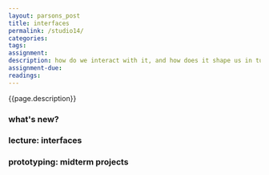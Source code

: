 ```yaml
---  
layout: parsons_post  
title: interfaces
permalink: /studio14/  
categories:   
tags:  
assignment:
description: how do we interact with it, and how does it shape us in turn? we look at the interface as a concept, a history, and a fundamental way of relating to media and technology.
assignment-due: 
readings: 
---  
```


{{page.description}}

### what's new?

### lecture: interfaces

### prototyping: midterm projects


<!-- Agnes doing functions that friday.

Interfaces and agency. Learn to analyse and critique the interfaces that mediate how we do things in the world (and on the web). Discussion of agency and affordance. 

skeumorphism
Harun Farocki

https://interfacecritique.net/journal/test-link

https://www.flohadler.com/interface/

https://www.microsoft.com/design/fluent/#/

https://material.io/

https://scrollbars.matoseb.com/

https://www.ibm.com/design/language/
 -->

 

